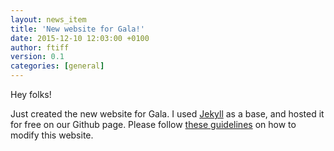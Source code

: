 ```yaml
---
layout: news_item
title: 'New website for Gala!'
date: 2015-12-10 12:03:00 +0100
author: ftiff
version: 0.1
categories: [general]
---
```


Hey folks! 

Just created the new website for Gala. I used [Jekyll](http://jekyllrb.com) as a base, and hosted it for free on our Github page. Please follow [these guidelines](http://shufflepuck.github.io/Gala/docs/website/) on how to modify this website.
